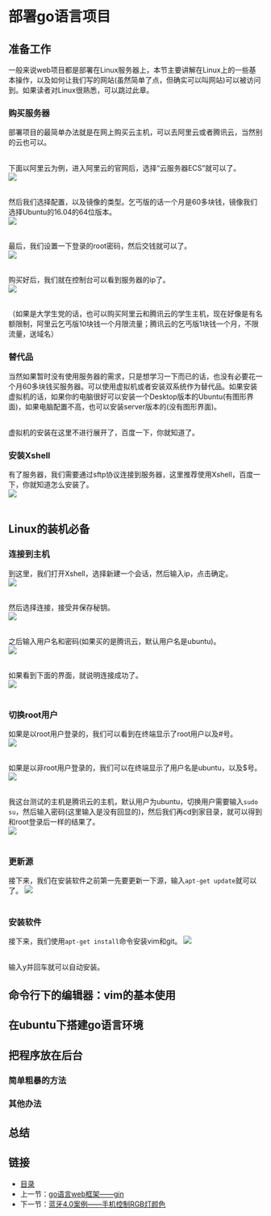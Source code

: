 # 部署go语言项目

## 准备工作
一般来说web项目都是部署在Linux服务器上，本节主要讲解在Linux上的一些基本操作，以及如何让我们写的网站(虽然简单了点，但确实可以叫网站)可以被访问到。如果读者对Linux很熟悉，可以跳过此章。
### 购买服务器
部署项目的最简单办法就是在网上购买云主机，可以去阿里云或者腾讯云，当然别的云也可以。<br><br>

下面以阿里云为例，进入阿里云的官网后，选择“云服务器ECS”就可以了。<br>
![](./imgs/5.4/5.5-1.png?raw=true)<br><br>

然后我们选择配置，以及镜像的类型。乞丐版的话一个月是60多块钱，镜像我们选择Ubuntu的16.04的64位版本。<br>
![](./imgs/5.4/5.5-2.png?raw=true)<br><br>

最后，我们设置一下登录的root密码，然后交钱就可以了。<br>
![](./imgs/5.4/5.5-3.png?raw=true)<br><br>

购买好后，我们就在控制台可以看到服务器的ip了。<br>
![](./imgs/5.4/5.5-4.png?raw=true)<br><br>

（如果是大学生党的话，也可以购买阿里云和腾讯云的学生主机，现在好像是有名额限制，阿里云乞丐版10块钱一个月限流量；腾讯云的乞丐版1块钱一个月，不限流量，送域名）

### 替代品
当然如果暂时没有使用服务器的需求，只是想学习一下而已的话，也没有必要花一个月60多块钱买服务器。可以使用虚拟机或者安装双系统作为替代品。如果安装虚拟机的话，如果你的电脑很好可以安装一个Desktop版本的Ubuntu(有图形界面)，如果电脑配置不高，也可以安装server版本的(没有图形界面)。<br><br>

虚拟机的安装在这里不进行展开了，百度一下，你就知道了。

### 安装Xshell
有了服务器，我们需要通过sftp协议连接到服务器，这里推荐使用Xshell，百度一下，你就知道怎么安装了。<br>
![](./imgs/5.4/5.5-5.png?raw=true)<br><br>

## Linux的装机必备

### 连接到主机
到这里，我们打开Xshell，选择新建一个会话，然后输入ip，点击确定。<br>
![](./imgs/5.4/5.5-6.png?raw=true)<br><br>

然后选择连接，接受并保存秘钥。<br>
![](./imgs/5.4/5.5-7.png?raw=true)<br><br>

之后输入用户名和密码(如果买的是腾讯云，默认用户名是ubuntu)。<br>
![](./imgs/5.4/5.5-8.png?raw=true)<br><br>

如果看到下面的界面，就说明连接成功了。<br>
![](./imgs/5.4/5.5-9.png?raw=true)<br><br>

### 切换root用户
如果是以root用户登录的，我们可以看到在终端显示了root用户以及#号。<br>
![](./imgs/5.4/5.5-10.png?raw=true)<br><br>

如果是以非root用户登录的，我们可以在终端显示了用户名是ubuntu，以及$号。<br>
![](./imgs/5.4/5.5-11.png?raw=true)<br><br>

我这台测试的主机是腾讯云的主机，默认用户为ubuntu，切换用户需要输入`sudo su`，然后输入密码(这里输入是没有回显的)，然后我们再cd到家目录，就可以得到和root登录后一样的结果了。<br>
![](./imgs/5.4/5.5-12.png?raw=true)<br><br>

### 更新源
接下来，我们在安装软件之前第一先要更新一下源，输入`apt-get update`就可以了。
![](./imgs/5.4/5.5-13.png?raw=true)<br><br>

### 安装软件
接下来，我们使用`apt-get install`命令安装vim和git。
![](./imgs/5.4/5.5-14.png?raw=true)<br><br>

输入y并回车就可以自动安装。
## 命令行下的编辑器：vim的基本使用


## 在ubuntu下搭建go语言环境


## 把程序放在后台

### 简单粗暴的方法


### 其他办法



## 总结

## 链接
- [目录](directory.md)  
- 上一节：[go语言web框架——gin](5.4.md)  
- 下一节：[蓝牙4.0案例——手机控制RGB灯颜色](6.0.md)
